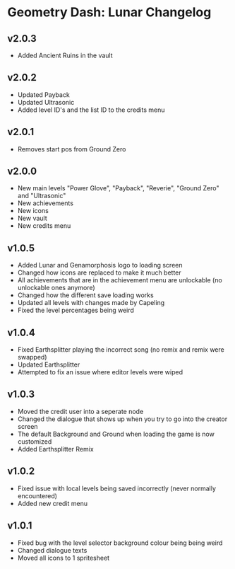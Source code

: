 # Geometry Dash: Lunar Changelog
## v2.0.3
- Added Ancient Ruins in the vault
## v2.0.2
- Updated Payback
- Updated Ultrasonic
- Added level ID's and the list ID to the credits menu
## v2.0.1
- Removes start pos from Ground Zero
## v2.0.0
- New main levels "Power Glove", "Payback", "Reverie", "Ground Zero" and "Ultrasonic"
- New achievements
- New icons
- New vault
- New credits menu
## v1.0.5
- Added Lunar and Genamorphosis logo to loading screen
- Changed how icons are replaced to make it much better
- All achievements that are in the achievement menu are unlockable (no unlockable ones anymore)
- Changed how the different save loading works
- Updated all levels with changes made by Capeling
- Fixed the level percentages being weird
## v1.0.4
- Fixed Earthsplitter playing the incorrect song (no remix and remix were swapped)
- Updated Earthsplitter
- Attempted to fix an issue where editor levels were wiped
## v1.0.3
- Moved the credit user into a seperate node
- Changed the dialogue that shows up when you try to go into the creator screen
- The default Background and Ground when loading the game is now customized
- Added Earthsplitter Remix
## v1.0.2
- Fixed issue with local levels being saved incorrectly (never normally encountered)
- Added new credit menu
## v1.0.1
- Fixed bug with the level selector background colour being being weird
- Changed dialogue texts
- Moved all icons to 1 spritesheet